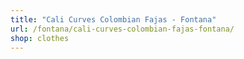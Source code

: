 ```yaml
---
title: "Cali Curves Colombian Fajas - Fontana"
url: /fontana/cali-curves-colombian-fajas-fontana/
shop: clothes
---
```

